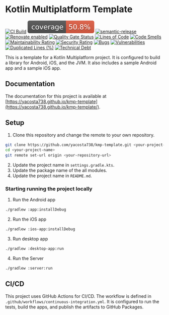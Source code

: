 # Kotlin Multiplatform Template
[![CI Build](https://github.com/yacosta738/kmp-template/actions/workflows/continuous-integration.yml/badge.svg)](https://github.com/yacosta738/kmp-template/actions/workflows/continuous-integration.yml)
![coverage](.github/badges/jacoco.svg)
[![semantic-release](https://img.shields.io/badge/%20%20%F0%9F%93%A6%F0%9F%9A%80-semantic--release-e10079.svg)](https://github.com/semantic-release/semantic-release)
[![Renovate enabled](https://img.shields.io/badge/renovate-enabled-brightgreen.svg)](https://renovatebot.com/)
[![Quality Gate Status](https://sonarcloud.io/api/project_badges/measure?project=kmp-template&metric=alert_status)](https://sonarcloud.io/summary/new_code?id=kmp-template)
[![Lines of Code](https://sonarcloud.io/api/project_badges/measure?project=kmp-template&metric=ncloc)](https://sonarcloud.io/summary/new_code?id=kmp-template)
[![Code Smells](https://sonarcloud.io/api/project_badges/measure?project=kmp-template&metric=code_smells)](https://sonarcloud.io/summary/new_code?id=kmp-template)
[![Maintainability Rating](https://sonarcloud.io/api/project_badges/measure?project=kmp-template&metric=sqale_rating)](https://sonarcloud.io/summary/new_code?id=kmp-template)
[![Security Rating](https://sonarcloud.io/api/project_badges/measure?project=kmp-template&metric=security_rating)](https://sonarcloud.io/summary/new_code?id=kmp-template)
[![Bugs](https://sonarcloud.io/api/project_badges/measure?project=kmp-template&metric=bugs)](https://sonarcloud.io/summary/new_code?id=kmp-template)
[![Vulnerabilities](https://sonarcloud.io/api/project_badges/measure?project=kmp-template&metric=vulnerabilities)](https://sonarcloud.io/summary/new_code?id=kmp-template)
[![Duplicated Lines (%)](https://sonarcloud.io/api/project_badges/measure?project=kmp-template&metric=duplicated_lines_density)](https://sonarcloud.io/summary/new_code?id=kmp-template)
[![Technical Debt](https://sonarcloud.io/api/project_badges/measure?project=kmp-template&metric=sqale_index)](https://sonarcloud.io/summary/new_code?id=kmp-template)

This is a template for a Kotlin Multiplatform project. It is configured to build a library for Android, iOS, and the JVM. It also includes a sample Android app and a sample iOS app.

## Documentation
The documentation for this project is available at [https://yacosta738.github.io/kmp-template](https://yacosta738.github.io/kmp-template/).   

## Setup
1. Clone this repository and change the remote to your own repository.
```bash
git clone https://github.com/yacosta738/kmp-template.git <your-project-name>
cd <your-project-name>
git remote set-url origin <your-repository-url>
```
2. Update the project name in `settings.gradle.kts`.
3. Update the package name of the all modules.
4. Update the project name in `README.md`.

### Starting running the project locally
1. Run the Android app
```bash
./gradlew :app:installDebug
```
2. Run the iOS app
```bash
./gradlew :ios-app:installDebug
```
3. Run desktop app
```bash
./gradlew :desktop-app:run
```
4. Run the Server
```bash
./gradlew :server:run
```

## CI/CD
This project uses GitHub Actions for CI/CD. The workflow is defined in `.github/workflows/continuous-integration.yml`. It is configured to run the tests, build the apps, and publish the artifacts to GitHub Packages.
